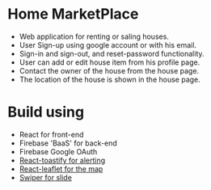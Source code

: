 # Home MarketPlace

- Web application for renting or saling houses.
- User Sign-up using google account or with his email.
- Sign-in and sign-out, and reset-password functionality.
- User can add or edit house item from his profile page.
- Contact the owner of the house from the house page.
- The location of the house is shown in the house page.

# Build using

- React for front-end
- Firebase 'BaaS' for back-end
- Firebase Google OAuth
- [React-toastify for alerting](https://github.com/fkhadra/react-toastify#readme)
- [React-leaflet for the map](https://leafletjs.com/)
- [Swiper for slide](https://swiperjs.com/)
